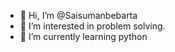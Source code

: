 - 👋 Hi, I’m @Saisumanbebarta
- 👀 I’m interested in problem solving.
- 🌱 I’m currently learning python

<!---
Saisumanbebarta/Saisumanbebarta is a ✨ special ✨ repository because its `README.md` (this file) appears on your GitHub profile.
You can click the Preview link to take a look at your changes.
--->
